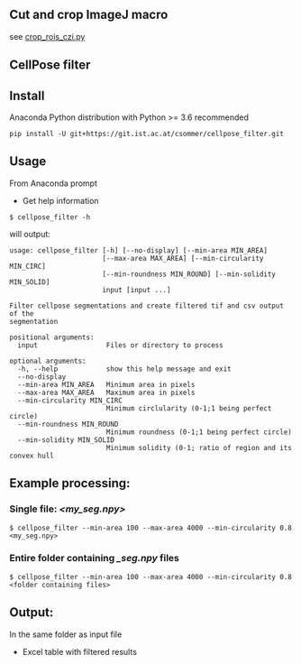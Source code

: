 ## Cut and crop ImageJ macro
see [crop_rois_czi.py](./imagej)

## CellPose filter

## Install
Anaconda Python distribution with Python >= 3.6 recommended

```pip install -U git+https://git.ist.ac.at/csommer/cellpose_filter.git```

## Usage
From Anaconda prompt

* Get help information
```
$ cellpose_filter -h
```
will output:

```
usage: cellpose_filter [-h] [--no-display] [--min-area MIN_AREA]
                       [--max-area MAX_AREA] [--min-circularity MIN_CIRC]
                       [--min-roundness MIN_ROUND] [--min-solidity MIN_SOLID]
                       input [input ...]

Filter cellpose segmentations and create filtered tif and csv output of the
segmentation

positional arguments:
  input                 Files or directory to process

optional arguments:
  -h, --help            show this help message and exit
  --no-display
  --min-area MIN_AREA   Minimum area in pixels
  --max-area MAX_AREA   Maximum area in pixels
  --min-circularity MIN_CIRC
                        Minimum circlularity (0-1;1 being perfect circle)
  --min-roundness MIN_ROUND
                        Minimum roundness (0-1;1 being perfect circle)
  --min-solidity MIN_SOLID
                        Minimum solidity (0-1; ratio of region and its convex hull
```

## Example processing:

### Single file: *<my_seg.npy>*
`$ cellpose_filter --min-area 100 --max-area 4000 --min-circularity 0.8 <my_seg.npy>`

### Entire folder containing *_seg.npy* files
`$ cellpose_filter --min-area 100 --max-area 4000 --min-circularity 0.8 <folder containing files>`

## Output:
In the same folder as input file
* Excel table with filtered results

